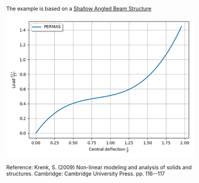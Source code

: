 The example is based on a [Shallow Angled Beam Structure](https://github.com/KratosMultiphysics/Examples/tree/master/structural_mechanics/validation/beam_shallow_angled_structure)

![load-displacement](force_deflection.png)

Reference: Krenk, S. (2009) Non-linear modeling and analysis of solids and structures. Cambridge: Cambridge University Press. pp. 116--117
